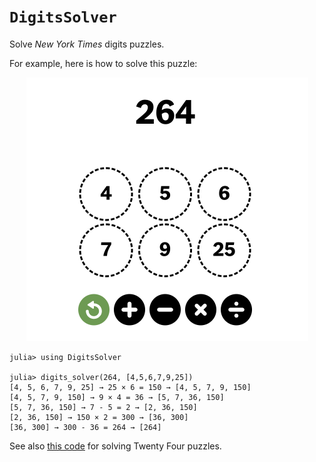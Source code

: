 # `DigitsSolver`
Solve *New York Times* digits puzzles.

For example, here is how to solve this puzzle:

<p align="center">
    <img src="digits-example.png" alt= “” width="451" height="422">
</p>

```
julia> using DigitsSolver

julia> digits_solver(264, [4,5,6,7,9,25])
[4, 5, 6, 7, 9, 25] → 25 × 6 = 150 → [4, 5, 7, 9, 150]
[4, 5, 7, 9, 150] → 9 × 4 = 36 → [5, 7, 36, 150]
[5, 7, 36, 150] → 7 - 5 = 2 → [2, 36, 150]
[2, 36, 150] → 150 × 2 = 300 → [36, 300]
[36, 300] → 300 - 36 = 264 → [264]
```

See also [this code](https://github.com/scheinerman/TwentyFour.jl) for solving Twenty Four puzzles.